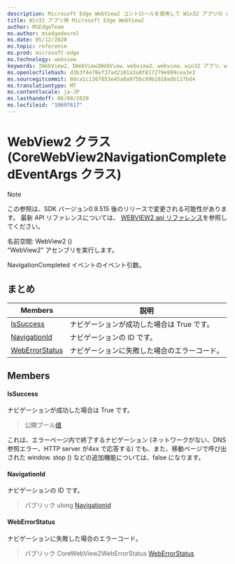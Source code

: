 ```yaml
---
description: Microsoft Edge WebView2 コントロールを使用して Win32 アプリの web コンテンツをホストする
title: Win32 アプリ用 Microsoft Edge WebView2
author: MSEdgeTeam
ms.author: msedgedevrel
ms.date: 05/12/2020
ms.topic: reference
ms.prod: microsoft-edge
ms.technology: webview
keywords: IWebView2、IWebView2WebView、webview2、webview、win32 アプリ、win32、edge、ICoreWebView2、ICoreWebView2Controller、browser control、edge html
ms.openlocfilehash: d3b3f4e78ef37ad2101a3a8f817279e999cea3e3
ms.sourcegitcommit: 8dca1c1367853e45a0a975bc89b1818adb117bd4
ms.translationtype: MT
ms.contentlocale: ja-JP
ms.lasthandoff: 06/08/2020
ms.locfileid: "10697617"
---
```

# WebView2 クラス (CoreWebView2NavigationCompletedEventArgs クラス) 

> [!NOTE]
> この参照は、SDK バージョン0.9.515 後のリリースで変更される可能性があります。 最新 API リファレンスについては、 [WEBVIEW2 api リファレンス](../../../webview2-api-reference.md)を参照してください。

名前空間: WebView2 () \
"WebView2" アセンブリを実行します。

NavigationCompleted イベントのイベント引数。

## まとめ

 Members                        | 説明
--------------------------------|---------------------------------------------
[IsSuccess](#issuccess) | ナビゲーションが成功した場合は True です。
[NavigationId](#navigationid) | ナビゲーションの ID です。
[WebErrorStatus](#weberrorstatus) | ナビゲーションに失敗した場合のエラーコード。

## Members

#### IsSuccess 

ナビゲーションが成功した場合は True です。

> 公開ブール[値](#issuccess)

これは、エラーページ内で終了するナビゲーション (ネットワークがない、DNS 参照エラー、HTTP server が4xx で応答する) でも、また、移動ページで呼び出された window. stop () などの追加機能については、false になります。

#### NavigationId 

ナビゲーションの ID です。

> パブリック ulong [Navigationid](#navigationid)

#### WebErrorStatus 

ナビゲーションに失敗した場合のエラーコード。

> パブリック CoreWebView2WebErrorStatus [WebErrorStatus](#weberrorstatus)

